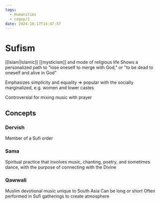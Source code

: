 ```yaml
---
tags:
  - Humanities
  - cegep/1
date: 2024-10-17T14:47:57
---
```


# Sufism

[[Islam|Islamic]] [[mysticism]] and mode of religious life
Shows a personalized path to "lose oneself to merge with God," or "to be dead to oneself and alive in God"

Emphasizes simplicity and equality => popular with the socially marginalized, e.g. women and lower castes

Controversial for mixing music with prayer

## Concepts

### Dervish

Member of a Sufi order

### Sama

Spiritual practice that involves music, chanting, poetry, and sometimes dance, with the purpose of connecting with the Divine

### Qawwali

Muslim devotional music unique to South Asia
Can be long or short
Often performed in Sufi gatherings to create atmosphere
